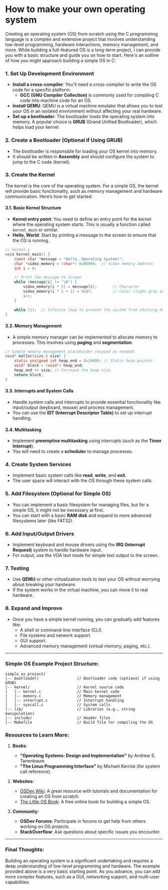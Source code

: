 # How to make your own operating system

Creating an operating system (OS) from scratch using the C programming language is a complex and extensive project that involves understanding low-level programming, hardware interactions, memory management, and more. While building a full-featured OS is a long-term project, I can provide you with a basic structure and guide you on how to start. Here's an outline of how you might approach building a simple OS in C:

### 1. **Set Up Development Environment**
   - **Install a cross-compiler**: You'll need a cross-compiler to write the OS code for a specific platform.
     - **GCC (GNU Compiler Collection)** is commonly used for compiling C code into machine code for an OS.
   - **Install QEMU**: QEMU is a virtual machine emulator that allows you to test your OS in an isolated environment without affecting your real hardware.
   - **Set up a bootloader**: The bootloader loads the operating system into memory. A popular choice is **GRUB** (Grand Unified Bootloader), which helps load your kernel.

### 2. **Create a Bootloader (Optional if Using GRUB)**
   - The bootloader is responsible for loading your OS kernel into memory.
   - It should be written in **Assembly** and should configure the system to jump to the C code (kernel).

### 3. **Create the Kernel**
   The kernel is the core of the operating system. For a simple OS, the kernel will provide basic functionality, such as memory management and hardware communication. Here’s how to get started:

#### 3.1. **Basic Kernel Structure**
   - **Kernel entry point**: You need to define an entry point for the kernel where the operating system starts. This is usually a function called `kernel_main` or similar.
   - **Hello, World**: Start by printing a message to the screen to ensure that the OS is running.

```c
// kernel.c
void kernel_main() {
    const char *message = "Hello, Operating System!";
    char *video_memory = (char*) 0xB8000;  // Video memory address
    int i = 0;

    // Print the message to screen
    while (message[i] != '\0') {
        video_memory[i * 2] = message[i];       // Character
        video_memory[i * 2 + 1] = 0x07;         // Color (light gray on black)
        i++;
    }

    while (1);  // Infinite loop to prevent the system from shutting down
}
```

#### 3.2. **Memory Management**
   - A simple memory manager can be implemented to allocate memory to processes. This involves using **paging** and **segmentation**.

```c
// Simple memory management placeholder (expand as needed)
void* malloc(size_t size) {
    static unsigned int heap_end = 0x10000; // Static heap pointer
    void* block = (void*) heap_end;
    heap_end += size; // Increase the heap size
    return block;
}
```

#### 3.3. **Interrupts and System Calls**
   - Handle system calls and interrupts to provide essential functionality like input/output (keyboard, mouse) and process management.
   - You can use the **IDT (Interrupt Descriptor Table)** to set up interrupt handling.

#### 3.4. **Multitasking**
   - Implement **preemptive multitasking** using interrupts (such as the **Timer Interrupt**).
   - You will need to create a **scheduler** to manage processes.

### 4. **Create System Services**
   - Implement basic system calls like **read**, **write**, and **exit**.
   - The user space will interact with the OS through these system calls.

### 5. **Add Filesystem (Optional for Simple OS)**
   - You can implement a basic filesystem for managing files, but for a simple OS, it might not be necessary at first.
   - You can start with a basic **RAM disk** and expand to more advanced filesystems later (like FAT32).

### 6. **Add Input/Output Drivers**
   - Implement keyboard and mouse drivers using the **IRQ (Interrupt Request)** system to handle hardware input.
   - For output, use the VGA text mode for simple text output to the screen.

### 7. **Testing**
   - Use **QEMU** or other virtualization tools to test your OS without worrying about breaking your hardware.
   - If the system works in the virtual machine, you can move it to real hardware.

### 8. **Expand and Improve**
   - Once you have a simple kernel running, you can gradually add features like:
     - A shell or command-line interface (CLI).
     - File systems and network support.
     - GUI support.
     - Advanced memory management (virtual memory, paging, etc.).

---

### Simple OS Example Project Structure:

```plaintext
simple_os_project/
|-- bootloader/                 // Bootloader code (optional if using GRUB)
|-- kernel/                     // Kernel source code
|   |-- kernel.c                // Main kernel code
|   |-- memory.c                // Memory management
|   |-- interrupt.c             // Interrupt handling
|   |-- syscall.c               // System calls
|-- lib/                        // Libraries (e.g., string manipulation)
|-- include/                    // Header files
|-- Makefile                    // Build file for compiling the OS
```

### Resources to Learn More:
1. **Books**:
   - **"Operating Systems: Design and Implementation"** by Andrew S. Tanenbaum.
   - **"The Linux Programming Interface"** by Michael Kerrisk (for system call reference).
   
2. **Websites**:
   - [OSDev Wiki](https://wiki.osdev.org/): A great resource with tutorials and documentation for creating an OS from scratch.
   - [The Little OS Book](http://littleosbook.github.io/): A free online book for building a simple OS.

3. **Community**:
   - **OSDev Forums**: Participate in forums to get help from others working on OS projects.
   - **StackOverflow**: Ask questions about specific issues you encounter.

---

### Final Thoughts:
Building an operating system is a significant undertaking and requires a deep understanding of low-level programming and hardware. The example provided above is a very basic starting point. As you advance, you can add more complex features, such as a GUI, networking support, and multi-user capabilities. 

